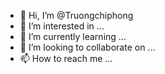 - 👋 Hi, I’m @Truongchiphong
- 👀 I’m interested in ...
- 🌱 I’m currently learning ...
- 💞️ I’m looking to collaborate on ...
- 📫 How to reach me ...

<!---
Truongchiphong/Truongchiphong is a ✨ special ✨ repository because its `README.md` (this file) appears on your GitHub profile.
You can click the Preview link to take a look at your changes.
--->
